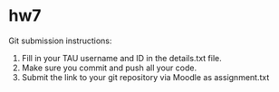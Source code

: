 # hw7

Git submission instructions:
1. Fill in your TAU username and ID in the details.txt file.
2. Make sure you commit and push all your code.
3. Submit the link to your git repository via Moodle as assignment.txt
